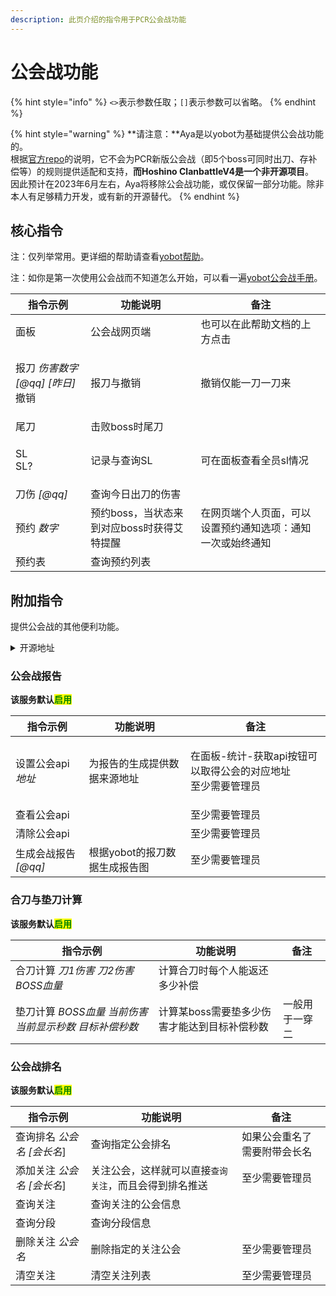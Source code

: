 ```yaml
---
description: 此页介绍的指令用于PCR公会战功能
---
```


# 公会战功能

{% hint style="info" %}
`<>`表示参数任取；`[]`表示参数可以省略。
{% endhint %}

{% hint style="warning" %}
**请注意：**Aya是以yobot为基础提供公会战功能的。\
根据[官方repo](https://github.com/yuudi/yobot)的说明，它不会为PCR新版公会战（即5个boss可同时出刀、存补偿等）的规则提供适配和支持，**而Hoshino ClanbattleV4是一个非开源项目**。\
因此预计在2023年6月左右，Aya将移除公会战功能，或仅保留一部分功能。除非本人有足够精力开发，或有新的开源替代。
{% endhint %}

## 核心指令

注：仅列举常用。更详细的帮助请查看[yobot帮助](https://madoka.fun/help/)。

注：如你是第一次使用公会战而不知道怎么开始，可以看一遍[yobot公会战手册](https://madoka.fun/manual)。

| 指令示例                                     | 功能说明                      | 备注                            |
| ---------------------------------------- | ------------------------- | ----------------------------- |
| 面板                                       | 公会战网页端                    | 也可以在此帮助文档的上方点击                |
| <p>报刀 <em>伤害数字 [@qq] [昨日]</em><br>撤销</p> | 报刀与撤销                     | 撤销仅能一刀一刀来                     |
| 尾刀                                       | 击败boss时尾刀                 |                               |
| <p>SL<br>SL?</p>                         | 记录与查询SL                   | 可在面板查看全员sl情况                  |
| 刀伤 _\[@qq]_                              | 查询今日出刀的伤害                 |                               |
| 预约 _数字_                                  | 预约boss，当状态来到对应boss时获得艾特提醒 | 在网页端个人页面，可以设置预约通知选项：通知一次或始终通知 |
| 预约表                                      | 查询预约列表                    |                               |

## 附加指令

提供公会战的其他便利功能。

<details>

<summary>开源地址</summary>

公会战报告：[https://github.com/zyujs/clanbattle\_report](https://github.com/zyujs/clanbattle\_report)

公会战排名：[https://github.com/zyujs/clanbattle\_rank](https://github.com/zyujs/clanbattle\_rank)

</details>

### 公会战报告

**该服务默认**<mark style="color:green;">**启用**</mark>

| 指令示例            | 功能说明              | 备注                                          |
| --------------- | ----------------- | ------------------------------------------- |
| 设置公会api _地址_    | 为报告的生成提供数据来源地址    | <p>在面板-统计-获取api按钮可以取得公会的对应地址<br>至少需要管理员</p> |
| 查看公会api         |                   | 至少需要管理员                                     |
| 清除公会api         |                   | 至少需要管理员                                     |
| 生成会战报告 _\[@qq]_ | 根据yobot的报刀数据生成报告图 | 至少需要管理员                                     |

### 合刀与垫刀计算

**该服务默认**<mark style="color:green;">**启用**</mark>

| 指令示例                                 | 功能说明                     | 备注      |
| ------------------------------------ | ------------------------ | ------- |
| 合刀计算 _刀1伤害_ _刀2伤害_ _BOSS血量_          | 计算合刀时每个人能返还多少补偿          |         |
| 垫刀计算 _BOSS血量_ _当前伤害_ _当前显示秒数 目标补偿秒数_ | 计算某boss需要垫多少伤害才能达到目标补偿秒数 | 一般用于一穿二 |

### 公会战排名

**该服务默认**<mark style="color:green;">**启用**</mark>

| 指令示例                | 功能说明                         | 备注              |
| ------------------- | ---------------------------- | --------------- |
| 查询排名 _公会名_ _\[会长名_] | 查询指定公会排名                     | 如果公会重名了 需要附带会长名 |
| 添加关注 _公会名 \[会长名_]   | 关注公会，这样就可以直接`查询关注`，而且会得到排名推送 | 至少需要管理员         |
| 查询关注                | 查询关注的公会信息                    |                 |
| 查询分段                | 查询分段信息                       |                 |
| 删除关注 _公会名_          | 删除指定的关注公会                    | 至少需要管理员         |
| 清空关注                | 清空关注列表                       | 至少需要管理员         |
